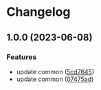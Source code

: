 # Changelog

## 1.0.0 (2023-06-08)


### Features

* update common ([5cd7645](https://github.com/qwersteve07/test-nx/commit/5cd7645836dd963dc104430c98f78cab3763e89b))
* update common ([07475ad](https://github.com/qwersteve07/test-nx/commit/07475ad367fd723c55dc4d5b514daf603a4a1328))
